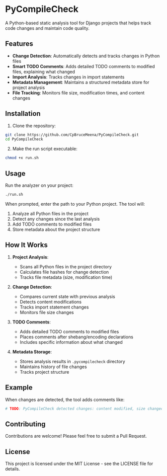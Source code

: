 # PyCompileCheck

A Python-based static analysis tool for Django projects that helps track code changes and maintain code quality.

## Features

- **Change Detection**: Automatically detects and tracks changes in Python files
- **Smart TODO Comments**: Adds detailed TODO comments to modified files, explaining what changed
- **Import Analysis**: Tracks changes in import statements
- **Metadata Management**: Maintains a structured metadata store for project analysis
- **File Tracking**: Monitors file size, modification times, and content changes

## Installation

1. Clone the repository:
```bash
git clone https://github.com/CpBruceMeena/PyCompileCheck.git
cd PyCompileCheck
```

2. Make the run script executable:
```bash
chmod +x run.sh
```

## Usage

Run the analyzer on your project:
```bash
./run.sh
```

When prompted, enter the path to your Python project. The tool will:
1. Analyze all Python files in the project
2. Detect any changes since the last analysis
3. Add TODO comments to modified files
4. Store metadata about the project structure

## How It Works

1. **Project Analysis**:
   - Scans all Python files in the project directory
   - Calculates file hashes for change detection
   - Tracks file metadata (size, modification time)

2. **Change Detection**:
   - Compares current state with previous analysis
   - Detects content modifications
   - Tracks import statement changes
   - Monitors file size changes

3. **TODO Comments**:
   - Adds detailed TODO comments to modified files
   - Places comments after shebang/encoding declarations
   - Includes specific information about what changed

4. **Metadata Storage**:
   - Stores analysis results in `.pycompilecheck` directory
   - Maintains history of file changes
   - Tracks project structure

## Example

When changes are detected, the tool adds comments like:
```python
# TODO: PyCompileCheck detected changes: content modified, size changed from 1024 to 2048 bytes, imports modified
```

## Contributing

Contributions are welcome! Please feel free to submit a Pull Request.

## License

This project is licensed under the MIT License - see the LICENSE file for details.